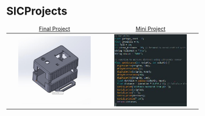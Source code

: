 # SICProjects

<table>
    <thead>
        <tr>
<td align="center" width="25%"><a href="https://github.com/AGhaith/SICFinalProject/blob/main/README.md">         Final Project    </a></td>
<td align="center" width="25%"><a href="https://github.com/AGhaith/SiCminiproject/blob/master/README.md">              Mini Project         </a></td>
        </tr>
    </thead>
    <tbody>
        <tr>
<td align="center"><a href="https://github.com/AGhaith/SICFinalProject/blob/main/README.md">        <img src="/logos/Final.png"          width="80%"></img></a></td>
<td align="center"><a href="https://github.com/AGhaith/SiCminiproject/blob/master/README.md">             <img src="/logos/Mini.png"               width="80%"></img></a></td>
        </tr>
    </tbody>
</table>
</table>
